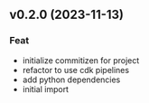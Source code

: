 ## v0.2.0 (2023-11-13)

### Feat

- initialize commitizen for project
- refactor to use cdk pipelines
- add python dependencies
- initial import
